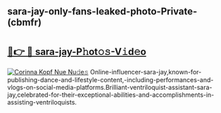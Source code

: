 ## sara-jay-only-fans​-leaked-photo​-Private-(cbmfr)


# <h2><a href="https://mediaupload.pro?title=sara-jay&ref=git">🔗👉 🔴 sara-jay-P𝚑ot𝚘𝚜-V𝚒d𝚎o</a></h2>

[![Corinna Kopf Nue Nu𝚍e𝚜](https://i.imgur.com/0qMVB7G.gif)](https://mediaupload.pro?title=sara-jay&ref=git)
Online-influencer-sara-jay,known-for-publishing-dance-and-lifestyle-content,-including-performances-and-vlogs-on-social-media-platforms.Brilliant-ventriloquist-assistant-sara-jay,celebrated-for-their-exceptional-abilities-and-accomplishments-in-assisting-ventriloquists.  